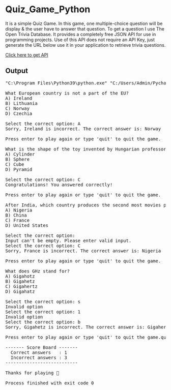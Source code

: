 # Quiz_Game_Python

It is a simple Quiz Game. In this game, one multiple-choice question will be display & the user have to answer that question. To get a question I use The Open Trivia Database. It provides a completely free JSON API for use in programming projects. Use of this API does not require an API Key, just generate the URL below use it in your application to retrieve trivia questions.

<a href="https://opentdb.com/api_config.php">Click here to get API</a>

<h2> Output </h2>

<pre>
"C:\Program Files\Python39\python.exe" "C:/Users/Admin/PycharmProjects/My Project/Quiz.py"

What European country is not a part of the EU?
A) Ireland
B) Lithuania
C) Norway
D) Czechia

Select the correct option: A
Sorry, Ireland is incorrect. The correct answer is: Norway

Press enter to play again or type 'quit' to quit the game.

What is the shape of the toy invented by Hungarian professor Ernő Rubik?
A) Cylinder
B) Sphere
C) Cube
D) Pyramid

Select the correct option: C
Congratulations! You answered correctly!

Press enter to play again or type 'quit' to quit the game.

After India, which country produces the second most movies per year?
A) Nigeria
B) China
C) France
D) United States

Select the correct option: 
Input can't be empty. Please enter valid input.
Select the correct option: C
Sorry, France is incorrect. The correct answer is: Nigeria

Press enter to play again or type 'quit' to quit the game.

What does GHz stand for?
A) Gigahotz
B) Gigahetz
C) Gigahertz
D) Gigahatz

Select the correct option: s
Invalid option
Select the correct option: 1
Invalid option
Select the correct option: b
Sorry, Gigahetz is incorrect. The correct answer is: Gigahertz

Press enter to play again or type 'quit' to quit the game.quit

------- Score Board -------
  Correct answers   : 1
  Incorrect answers : 3
---------------------------

Thanks for playing 🌝

Process finished with exit code 0
</pre>
